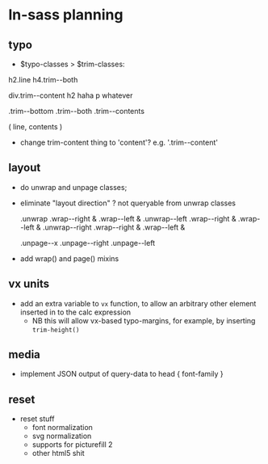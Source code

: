 # ln-sass planning

## typo

- $typo-classes > $trim-classes:

h2.line
h4.trim--both

div.trim--content
  h2 haha
  p whatever


.trim--bottom
.trim--both
.trim--contents

( line, contents )
- change trim-content thing to 'content'? e.g. '.trim--content'

## layout

- do unwrap and unpage classes;
- eliminate "layout direction" ? not queryable from unwrap classes

    .unwrap
        .wrap--right &
        .wrap--left &
    .unwrap--left
        .wrap--right &
        .wrap--left &
    .unwrap--right
        .wrap--right &
        .wrap--left &

    .unpage--x
    .unpage--right
    .unpage--left

- add wrap() and page() mixins

## vx units

- add an extra variable to `vx` function, to allow an arbitrary other element inserted in to the calc expression
	- NB this will allow vx-based typo-margins, for example, by inserting `trim-height()`

## media

-   implement JSON output of query-data to head { font-family }

## reset

-   reset stuff
    -   font normalization
    -   svg normalization
    -   supports for picturefill 2
    -   other html5 shit
